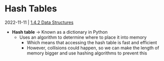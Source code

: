 # Hash Tables
2022-11-11 | [1.4.2 Data Structures](1.4.2%20Data%20Structures.md)

- **Hash table** -> Known as a dictionary in Python
	- Uses an algorithm to determine where to place it into memory
		- Which means that accessing the hash table is fast and efficient
		- However, collisions could happen, so we can make the length of memory bigger and use hashing algorithms to prevent this
